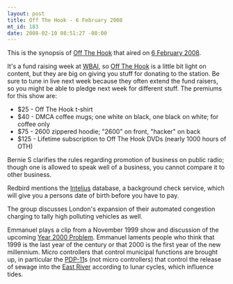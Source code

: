 ```yaml
--- 
layout: post
title: Off The Hook - 6 February 2008
mt_id: 183
date: 2008-02-10 08:51:27 -08:00
---
```

This is the synopsis of [Off The Hook](http://www.2600.com/offthehook) that aired on [6 February 2008](http://www.2600.com/offthehook/2008/0208.html).

It's a fund raising week at [WBAI](http://www.wbai.org), so [Off The Hook](http://www.2600.com/offthehook) is a little bit light on content, but they are big on giving you stuff for donating to the station.  Be sure to tune in live next week because they often extend the fund raisers, so you might be able to pledge next week for different stuff.  The premiums for this show are:

<ul>
<li>$25 - Off The Hook t-shirt</li>
<li>$40 - DMCA coffee mugs; one white on black, one black on white; for coffee only</li>
<li>$75 - 2600 zippered hoodie; "2600" on front, "hacker" on back</li>
<li>$125 - Lifetime subscription to Off The Hook DVDs (nearly 1000 hours of OTH)</li>
</ul>

Bernie S clarifies the rules regarding promotion of business on public radio; though one is allowed to speak well of a business, you cannot compare it to other business.

Redbird mentions the [Intelius](http://www.intelius.com) database, a background check service, which will give you a persons date of birth before you have to pay.

The group discusses London's expansion of their automated congestion charging to tally high polluting vehicles as well.

Emmanuel plays a clip from a November 1999 show and discussion of the upcoming [Year 2000 Problem](http://en.wikipedia.org/wiki/Y2K).  Emmanuel laments people who think that 1999 is the last year of the century or that 2000 is the first year of the new millennium.  Micro controllers that control municipal functions are brought up, in particular the [PDP-11](http://en.wikipedia.org/wiki/PDP-11)s (not micro controllers) that control the release of sewage into the [East River](http://en.wikipedia.org/wiki/East_River) according to lunar cycles, which influence tides.
